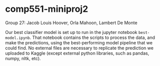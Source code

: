 # comp551-miniproj2
Group 27: Jacob Louis Hoover, Orla Mahoon, Lambert De Monte

Our best classifier model is set up to run in the jupyter notebook `best-model.ipynb`. That notebook contains the scripts to process the data, and make the predictions, using the best-performing model pipeline that we could find. No external files are necessary to replicate the prediction we uploaded to Kaggle (except external python libraries, such as pandas, numpy, nltk, etc).
